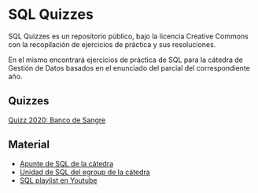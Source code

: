 # SQL Quizzes

SQL Quizzes es un repositorio público, bajo la licencia Creative Commons con la recopilación de ejercicios de práctica y sus resoluciones.

En el mismo encontrará ejercicios de práctica de SQL para la cátedra de Gestión de Datos basados en el enunciado del parcial del correspondiente año. 

## Quizzes

[Quizz 2020: Banco de Sangre](2020-resolucionQuizzSql.md) 

## Material

* [Apunte de SQL de la cátedra](https://gestiondatosutnfrro.groups.io/g/main/files/guias%20de%20estudio/Unidad06/GDatos-SQL_Lenguaje%20de%20consulta.pdf)
* [Unidad de SQL del egroup de la cátedra](https://gestiondatosutnfrro.groups.io/g/main/files/guias%20de%20estudio/Unidad06)
* [SQL playlist en Youtube](https://www.youtube.com/playlist?list=PLKZTJP_-zNEJOZhAHTH17D2fJTjLRiSK8)





